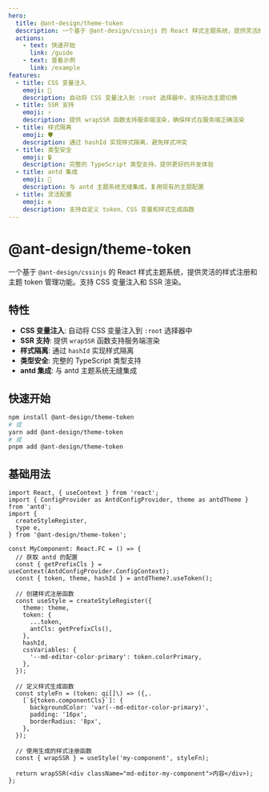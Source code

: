```yaml
---
hero:
  title: @ant-design/theme-token
  description: 一个基于 @ant-design/cssinjs 的 React 样式主题系统，提供灵活的样式注册和主题 token 管理功能
  actions:
    - text: 快速开始
      link: /guide
    - text: 查看示例
      link: /example
features:
  - title: CSS 变量注入
    emoji: 🎨
    description: 自动将 CSS 变量注入到 :root 选择器中，支持动态主题切换
  - title: SSR 支持
    emoji: ⚡
    description: 提供 wrapSSR 函数支持服务端渲染，确保样式在服务端正确渲染
  - title: 样式隔离
    emoji: 🛡️
    description: 通过 hashId 实现样式隔离，避免样式冲突
  - title: 类型安全
    emoji: 🔒
    description: 完整的 TypeScript 类型支持，提供更好的开发体验
  - title: antd 集成
    emoji: 🔗
    description: 与 antd 主题系统无缝集成，复用现有的主题配置
  - title: 灵活配置
    emoji: ⚙️
    description: 支持自定义 token、CSS 变量和样式生成函数
---
```


# @ant-design/theme-token

一个基于 `@ant-design/cssinjs` 的 React 样式主题系统，提供灵活的样式注册和主题 token 管理功能。支持 CSS 变量注入和 SSR 渲染。

## 特性

- **CSS 变量注入**: 自动将 CSS 变量注入到 `:root` 选择器中
- **SSR 支持**: 提供 `wrapSSR` 函数支持服务端渲染
- **样式隔离**: 通过 `hashId` 实现样式隔离
- **类型安全**: 完整的 TypeScript 类型支持
- **antd 集成**: 与 antd 主题系统无缝集成

## 快速开始

```bash
npm install @ant-design/theme-token
# 或
yarn add @ant-design/theme-token
# 或
pnpm add @ant-design/theme-token
```

## 基础用法

```tsx | pure
import React, { useContext } from 'react';
import { ConfigProvider as AntdConfigProvider, theme as antdTheme } from 'antd';
import {
  createStyleRegister,
  type e,
} from '@ant-design/theme-token';

const MyComponent: React.FC = () => {
  // 获取 antd 的配置
  const { getPrefixCls } = useContext(AntdConfigProvider.ConfigContext);
  const { token, theme, hashId } = antdTheme?.useToken();

  // 创建样式注册函数
  const useStyle = createStyleRegister({
    theme: theme,
    token: {
      ...token,
      antCls: getPrefixCls(),
    },
    hashId,
    cssVariables: {
      '--md-editor-color-primary': token.colorPrimary,
    },
  });

  // 定义样式生成函数
  const styleFn = (token: qi[]\) => ({,. 
    [`${token.componentCls}`]: {
      backgroundColor: 'var(--md-editor-color-primary)',
      padding: '16px',
      borderRadius: '8px',
    },
  });

  // 使用生成的样式注册函数
  const { wrapSSR } = useStyle('my-component', styleFn);

  return wrapSSR(<div className="md-editor-my-component">内容</div>);
};
```

